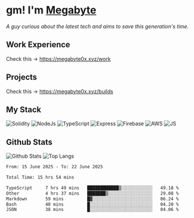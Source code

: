 # gm! I'm [Megabyte](https://megabyte0x.xyz/)

*A guy curious about the latest tech and aims to save this generation's time.*

## Work Experience

Check this -> https://megabyte0x.xyz/work

## Projects

Check this -> https://megabyte0x.xyz/builds

## My Stack

![Solidity](https://img.shields.io/badge/solidity-grey?style=for-the-badge&logo=solidity&logoColor=Green)
![NodeJs](https://img.shields.io/badge/NODE_JS-grey?style=for-the-badge&logo=nodedotjs&logoColor=Green)
![TypeScript](https://img.shields.io/badge/TS-grey?style=for-the-badge&logo=typescript&logoColor=Green)
![Express](https://img.shields.io/badge/EXPRESS-grey?style=for-the-badge&logo=EXPRESS&logoColor=Green)
![Firebase](https://img.shields.io/badge/EXPRESS-grey?style=for-the-badge&logo=EXPRESS&logoColor=Green)
![AWS](https://img.shields.io/badge/AWS-grey?style=for-the-badge&logo=amazonaws&logoColor=Yellow)
![JS](https://img.shields.io/badge/JS-grey?style=for-the-badge&logo=javascript&logoColor=Green)

## Github Stats

![Github Stats](https://github-readme-stats.vercel.app/api?username=megabyte0x&show_icons=true&theme=dark&hide_border=true&bg_color=0D1117) ![Top Langs](https://github-readme-stats.vercel.app/api/top-langs/?username=megabyte0x&layout=compact&theme=dark)

<!--START_SECTION:waka-->

```txt
From: 15 June 2025 - To: 22 June 2025

Total Time: 15 hrs 54 mins

TypeScript     7 hrs 49 mins   ████████████▒░░░░░░░░░░░░   49.18 %
Other          4 hrs 37 mins   ███████▒░░░░░░░░░░░░░░░░░   29.08 %
Markdown       59 mins         █▓░░░░░░░░░░░░░░░░░░░░░░░   06.24 %
Bash           40 mins         █░░░░░░░░░░░░░░░░░░░░░░░░   04.20 %
JSON           38 mins         █░░░░░░░░░░░░░░░░░░░░░░░░   04.06 %
```

<!--END_SECTION:waka-->


